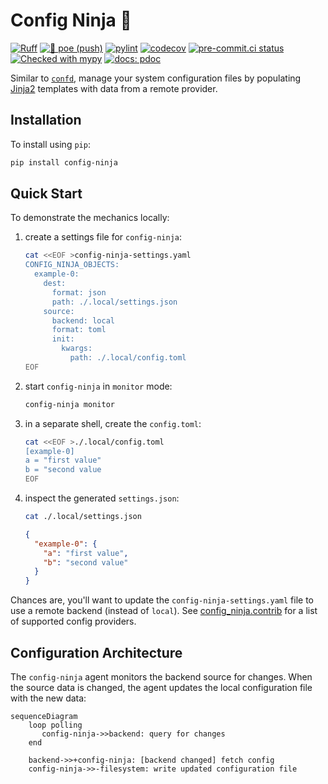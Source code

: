 # Config Ninja 🥷

[![Ruff](https://img.shields.io/endpoint?url=https://raw.githubusercontent.com/astral-sh/ruff/main/assets/badge/v2.json)](https://github.com/astral-sh/ruff)
[![🎨 poe (push)](https://github.com/bryant-finney/config-ninja/actions/workflows/push-poe.yaml/badge.svg)](https://github.com/bryant-finney/config-ninja/actions/workflows/push-poe.yaml)
[![pylint](https://bryant-finney.github.io/config-ninja/reports/pylint.svg)](https://bryant-finney.github.io/config-ninja/reports/pylint-report.txt)
[![codecov](https://codecov.io/gh/bryant-finney/config-ninja/graph/badge.svg?token=R3DFDSNK9U)](https://codecov.io/gh/bryant-finney/config-ninja)
[![pre-commit.ci status](https://results.pre-commit.ci/badge/github/bryant-finney/config-ninja/main.svg)](https://results.pre-commit.ci/latest/github/bryant-finney/config-ninja/main)
[![Checked with mypy](https://www.mypy-lang.org/static/mypy_badge.svg)](https://bryant-finney.github.io/config-ninja/reports/mypy-html)
[![docs: pdoc](https://img.shields.io/badge/docs-pdoc-blueviolet?logo=github)](https://bryant-finney.github.io/config-ninja/config_ninja.html)

Similar to [`confd`](https://github.com/kelseyhightower/confd), manage your system configuration files by populating [Jinja2](https://jinja.palletsprojects.com/en/3.1.x/) templates with data from a remote provider.

## Installation

To install using `pip`:

```sh
pip install config-ninja
```

## Quick Start

To demonstrate the mechanics locally:

1. create a settings file for `config-ninja`:
   ```sh
   cat <<EOF >config-ninja-settings.yaml
   CONFIG_NINJA_OBJECTS:
     example-0:
       dest:
         format: json
         path: ./.local/settings.json
       source:
         backend: local
         format: toml
         init:
           kwargs:
             path: ./.local/config.toml
   EOF
   ```
2. start `config-ninja` in `monitor` mode:
   ```sh
   config-ninja monitor
   ```
3. in a separate shell, create the `config.toml`:
   ```sh
   cat <<EOF >./.local/config.toml
   [example-0]
   a = "first value"
   b = "second value
   EOF
   ```
4. inspect the generated `settings.json`:
   ```sh
   cat ./.local/settings.json
   ```
   ```json
   {
     "example-0": {
       "a": "first value",
       "b": "second value"
     }
   }
   ```

Chances are, you'll want to update the `config-ninja-settings.yaml` file to use a remote backend (instead of `local`). See [config_ninja.contrib](https://bryant-finney.github.io/config-ninja/config_ninja/contrib.html) for a list of supported config providers.

## Configuration Architecture

The `config-ninja` agent monitors the backend source for changes. When the source data is changed, the agent updates the local configuration file with the new data:

```mermaid
sequenceDiagram
    loop polling
       config-ninja->>backend: query for changes
    end

    backend->>+config-ninja: [backend changed] fetch config
    config-ninja->>-filesystem: write updated configuration file
```
